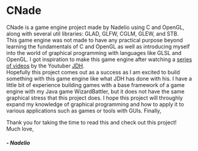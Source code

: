 # CNade

CNade is a game engine project made by Nadelio using C and OpenGL, along with several util libraries: GLAD, GLFW, CGLM, GLEW, and STB.\
This game engine was not made to have any practical purpose beyond learning the fundamentals of C and OpenGL as well as introducing myself into the world of graphical programming with languages like GLSL and OpenGL.
I got inspiration to make this game engine after watching a [series of videos](https://youtu.be/fSjc8vLMg8c?si=jnT86WA8S8iF-Yy5) by the Youtuber [JDH](https://www.youtube.com/@jdh).\
Hopefully this project comes out as a success as I am excited to build something with this game engine like what JDH has done with his.
I have a little bit of experience building games with a base framework of a game engine with my Java game WizardBattler, but it does not have the same graphical stress that this project does. I hope this project will throughly expand my knowledge of graphical programming and how to apply it to various applications such as games or tools with GUIs.
Finally,

Thank you for taking the time to read this and check out this project!\
Much love,
##### - Nadelio
